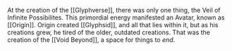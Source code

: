 At the creation of the [[Glyphverse]], there was only one thing, the Veil of Infinite Possibilites. This primordial energy manifested an Avatar, known as [[Origin]]. Origin created [[Glyphsid]], and all that lies within it, but as his creations grew, he tired of the older, outdated creations. That was the creation of the [[Void Beyond]], a space for things to *end*.